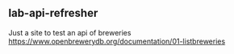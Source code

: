 lab-api-refresher
-

Just a site to test an api of breweries https://www.openbrewerydb.org/documentation/01-listbreweries
